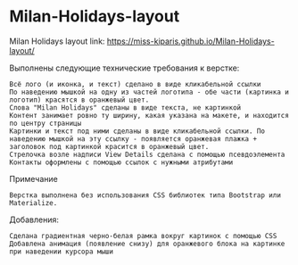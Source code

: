 # Milan-Holidays-layout

Milan Holidays layout link: https://miss-kiparis.github.io/Milan-Holidays-layout/

Выполнены следующие технические требования к верстке:

    Всё лого (и иконка, и текст) сделано в виде кликабельной ссылки
    По наведению мышкой на одну из частей логотипа - обе части (картинка и логотип) красятся в оранжевый цвет.
    Слова "Milan Holidays" сделаны в виде текста, не картинкой
    Контент занимает ровно ту ширину, какая указана на макете, и находится по центру страницы
    Картинки и текст под ними сделаны в виде кликабельной ссылки. По наведению мышкой на эту ссылку - появляется оранжевая плажка + заголовок под картинкой красится в оранжевый цвет.
    Стрелочка возле надписи View Details сделана с помощью псевдоэлемента
    Контакты оформлены с помощью ссылок с нужными атрибутами

Примечание

    Верстка выполнена без использования CSS библиотек типа Bootstrap или Materialize.

Добавления:

    Сделана градиентная черно-белая рамка вокруг картинок с помощью CSS
    Добавлена анимация (появление снизу) для оранжевого блока на картинке при наведении курсора мыши
